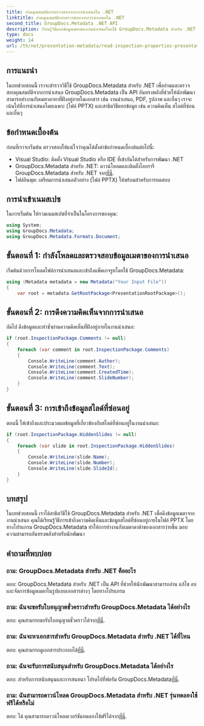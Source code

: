 ```yaml
---
title: อ่านคุณสมบัติการตรวจสอบจากการนำเสนอใน .NET
linktitle: อ่านคุณสมบัติการตรวจสอบจากการนำเสนอใน .NET
second_title: GroupDocs.Metadata .NET API
description: เรียนรู้วิธีแยกข้อมูลเมตาของงานนำเสนอโดยใช้ GroupDocs.Metadata สำหรับ .NET เข้าถึงความคิดเห็น สไลด์ที่ซ่อน และอื่นๆ โดยทางโปรแกรม
type: docs
weight: 14
url: /th/net/presentation-metadata/read-inspection-properties-presentations/
---
```

## การแนะนำ
ในบทช่วยสอนนี้ เราจะสำรวจวิธีใช้ GroupDocs.Metadata สำหรับ .NET เพื่ออ่านและตรวจสอบคุณสมบัติจากการนำเสนอ GroupDocs.Metadata เป็น API อันทรงพลังที่ช่วยให้นักพัฒนาสามารถทำงานกับเมทาดาทาที่ฝังอยู่ภายในเอกสาร เช่น งานนำเสนอ, PDF, รูปภาพ และอื่นๆ เราจะเน้นไปที่การนำเสนอโดยเฉพาะ (ไฟล์ PPTX) และสาธิตวิธีแยกข้อมูล เช่น ความคิดเห็น สไลด์ที่ซ่อน และอื่นๆ
## ข้อกำหนดเบื้องต้น
ก่อนที่เราจะเริ่มต้น ตรวจสอบให้แน่ใจว่าคุณได้ตั้งค่าข้อกำหนดเบื้องต้นต่อไปนี้:
- Visual Studio: ติดตั้ง Visual Studio หรือ IDE ที่เข้ากันได้สำหรับการพัฒนา .NET
-  GroupDocs.Metadata สำหรับ .NET: ดาวน์โหลดและติดตั้งไลบรารี GroupDocs.Metadata สำหรับ .NET จาก[ที่นี่](https://releases.groupdocs.com/metadata/net/).
- ไฟล์อินพุต: เตรียมการนำเสนอตัวอย่าง (ไฟล์ PPTX) ให้พร้อมสำหรับการทดสอบ
## การนำเข้าเนมสเปซ
ในการเริ่มต้น ให้รวมเนมสเปซที่จำเป็นในโครงการของคุณ:
```csharp
using System;
using GroupDocs.Metadata;
using GroupDocs.Metadata.Formats.Document;
```
## ขั้นตอนที่ 1: กำลังโหลดและตรวจสอบข้อมูลเมตาของการนำเสนอ
เริ่มต้นด้วยการโหลดไฟล์การนำเสนอและเข้าถึงแพ็คเกจรูทโดยใช้ GroupDocs.Metadata:
```csharp
using (Metadata metadata = new Metadata("Your Input File"))
{
    var root = metadata.GetRootPackage<PresentationRootPackage>();
```
## ขั้นตอนที่ 2: การดึงความคิดเห็นจากการนำเสนอ
ถัดไป ดึงข้อมูลและทำซ้ำผ่านความคิดเห็นที่ฝังอยู่ภายในงานนำเสนอ:
```csharp
if (root.InspectionPackage.Comments != null)
{
    foreach (var comment in root.InspectionPackage.Comments)
    {
        Console.WriteLine(comment.Author);
        Console.WriteLine(comment.Text);
        Console.WriteLine(comment.CreatedTime);
        Console.WriteLine(comment.SlideNumber);
    }
}
```
## ขั้นตอนที่ 3: การเข้าถึงข้อมูลสไลด์ที่ซ่อนอยู่
ตอนนี้ ให้เข้าถึงและประมวลผลข้อมูลที่เกี่ยวข้องกับสไลด์ที่ซ่อนอยู่ในงานนำเสนอ:
```csharp
if (root.InspectionPackage.HiddenSlides != null)
{
    foreach (var slide in root.InspectionPackage.HiddenSlides)
    {
        Console.WriteLine(slide.Name);
        Console.WriteLine(slide.Number);
        Console.WriteLine(slide.SlideId);
    }
}
```
## บทสรุป
ในบทช่วยสอนนี้ เราได้สาธิตวิธีใช้ GroupDocs.Metadata สำหรับ .NET เพื่อดึงข้อมูลเมตาจากงานนำเสนอ คุณได้เรียนรู้วิธีการเข้าถึงความคิดเห็นและข้อมูลสไลด์ที่ซ่อนอยู่ภายในไฟล์ PPTX โดยทางโปรแกรม GroupDocs.Metadata ทำให้การทำงานกับเมตาดาต้าของเอกสารง่ายขึ้น มอบความสามารถอันทรงพลังสำหรับนักพัฒนา

## คำถามที่พบบ่อย
### ถาม: GroupDocs.Metadata สำหรับ .NET คืออะไร
ตอบ: GroupDocs.Metadata สำหรับ .NET เป็น API ที่ช่วยให้นักพัฒนาสามารถอ่าน แก้ไข ลบ และจัดการข้อมูลเมตาในรูปแบบเอกสารต่างๆ โดยทางโปรแกรม
### ถาม: ฉันจะขอรับใบอนุญาตชั่วคราวสำหรับ GroupDocs.Metadata ได้อย่างไร
 ตอบ: คุณสามารถขอรับใบอนุญาตชั่วคราวได้จาก[ที่นี่](https://purchase.groupdocs.com/temporary-license/).
### ถาม: ฉันจะหาเอกสารสำหรับ GroupDocs.Metadata สำหรับ .NET ได้ที่ไหน
 ตอบ: คุณสามารถดูเอกสารประกอบได้[ที่นี่](https://reference.groupdocs.com/metadata/net/).
### ถาม: ฉันจะรับการสนับสนุนสำหรับ GroupDocs.Metadata ได้อย่างไร
 ตอบ: สำหรับการสนับสนุนและการสนทนา โปรดไปที่ฟอรัม GroupDocs.Metadata[ที่นี่](https://forum.groupdocs.com/c/metadata/14).
### ถาม: ฉันสามารถดาวน์โหลด GroupDocs.Metadata สำหรับ .NET รุ่นทดลองใช้ฟรีได้หรือไม่
 ตอบ: ได้ คุณสามารถดาวน์โหลดเวอร์ชันทดลองใช้ฟรีได้จาก[ที่นี่](https://releases.groupdocs.com/).